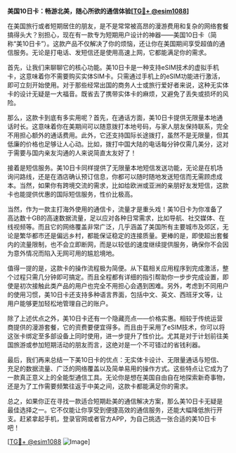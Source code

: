 **美国10日卡：畅游北美，随心所欲的通信体验[[TG💪+ @esim1088](https://t.me/s/esim1088)]**

在美国旅行或者短期居住的朋友，是不是常常被高昂的漫游费用和复杂的网络套餐搞得头大？别担心，现在有一款专为短期用户设计的神器——美国10日卡（简称“美10日卡”）。这款产品不仅解决了你的烦恼，还让你在美国期间享受超值的通信服务。无论是打电话、发短信还是使用高速上网，它都能满足你的需求。

首先，让我们来聊聊它的核心功能。美10日卡是一种支持eSIM技术的虚拟手机卡，这意味着你不需要购买实体SIM卡。只需通过手机上的eSIM功能进行激活，即可立刻开始使用。对于那些经常出国的商务人士或旅行爱好者来说，这种无实体卡的设计无疑是一大福音。既省去了携带实体卡的麻烦，又避免了丢失或损坏的风险。

那么，这款卡到底有多实用呢？首先，在通话方面，美10日卡提供无限量本地通话时长。这意味着你在美期间可以随意拨打本地号码，与家人朋友保持联系，完全不用担心额外的通话费用。此外，它还支持国际长途拨打，虽然不是无限量，但其低廉的价格也足够让人心动。比如，拨打中国大陆的电话每分钟仅需几美分，这对于需要与国内亲友沟通的人来说简直太友好了！

接着是短信服务。美10日卡同样提供了无限量本地短信发送功能，无论是在机场询问路线，还是在酒店确认预订信息，你都可以随时随地发送短信而无需顾虑成本。当然，如果你有跨境交流的需求，比如给欧洲或亚洲的亲朋好友发短信，这款卡也能提供优惠的国际短信服务，性价比极高。

当然，作为一款主打海外使用的通信卡，流量才是重头戏！美10日卡为你准备了高达数十GB的高速数据流量，足以应对各种日常需求，比如导航、社交媒体、在线视频等。而且它的网络覆盖非常广泛，几乎涵盖了美国所有主要城市及郊区，无论是繁华都市还是偏远乡村，都能保证稳定的连接质量。更棒的是，即使超出套餐内的流量限制，也不会立即断网，而是以较低的速度继续提供服务，确保你不会因为意外情况而陷入无网可用的尴尬境地。

值得一提的是，这款卡的操作流程极为简便。从下载相关应用程序到完成激活，整个过程只需几分钟即可搞定。而且全程都有详细的指引帮助你一步步完成设置，即使是初次接触此类产品的用户也完全不用担心会遇到困难。另外，考虑到不同用户的使用习惯，美10日卡还支持多种语言界面，包括中文、英文、西班牙文等，让用户能够更加轻松地管理自己的账户。

除了上述优点之外，美10日卡还有一个隐藏亮点——价格实惠。相较于传统运营商提供的漫游套餐，它的资费要便宜得多。而且由于采用了eSIM技术，你可以将这张卡绑定至多部设备上同时使用，进一步提升了性价比。尤其是对于计划前往美国旅游或参加短期活动的朋友而言，这绝对是一个不可错过的省钱利器。

最后，我们再来总结一下美10日卡的优点：无实体卡设计、无限量通话与短信、充足的数据流量、广泛的网络覆盖以及简单易用的操作方式。这些特点让它成为了一款真正意义上的全能型通信工具。无论你是想在美国自由自在地探索新奇事物，还是为了工作需要频繁往返于中美之间，这款卡都能满足你的需求。

总之，如果你正在寻找一款适合短期赴美的通信解决方案，那么美10日卡无疑是最佳选择之一。它不仅能让你享受到便捷高效的通信服务，还能大幅降低旅行开支。赶紧拿起手机，登录官网或者官方APP，为自己挑选一张合适的美10日卡吧！

[[TG💪+ @esim1088](https://t.me/s/esim1088) ![Image](https://i.postimg.cc/4NQfJmqS/Snipaste-2025-05-13-00-14-12.png)]